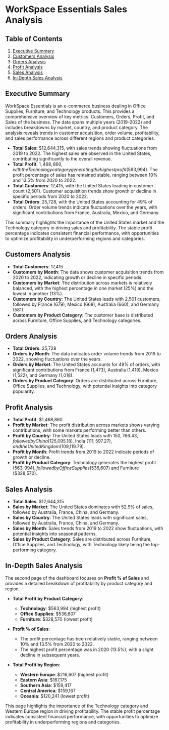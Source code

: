 # WorkSpace Essentials Sales Analysis

## Table of Contents
1. [Executive Summary](#executive-summary)
2. [Customers Analysis](#customers-analysis)
3. [Orders Analysis](#orders-analysis)
4. [Profit Analysis](#profit-analysis)
5. [Sales Analysis](#sales-analysis)
6. [In-Depth Sales Analysis](#in-depth-sales-analysis)

## Executive Summary
WorkSpace Essentials is an e-commerce business dealing in Office Supplies, Furniture, and Technology products. This provides a comprehensive overview of key metrics: Customers, Orders, Profit, and Sales of the business. The data spans multiple years (2019-2022) and includes breakdowns by market, country, and product category. The analysis reveals trends in customer acquisition, order volume, profitability, and sales performance across different regions and product categories.

- **Total Sales**: $12,644,315, with sales trends showing fluctuations from 2019 to 2022. The highest sales are observed in the United States, contributing significantly to the overall revenue.
- **Total Profit**: $1,468,860, with the Technology category generating the highest profit ($563,994). The profit percentage of sales has remained stable, ranging between 10% and 13.5% from 2020 to 2022.
- **Total Customers**: 17,415, with the United States leading in customer count (2,501). Customer acquisition trends show growth or decline in specific periods from 2020 to 2022.
- **Total Orders**: 25,728, with the United States accounting for 49% of orders. Order volume trends indicate fluctuations over the years, with significant contributions from France, Australia, Mexico, and Germany.

This summary highlights the importance of the United States market and the Technology category in driving sales and profitability. The stable profit percentage indicates consistent financial performance, with opportunities to optimize profitability in underperforming regions and categories.

## Customers Analysis
- **Total Customers**: 17,415
- **Customers by Month**: The data shows customer acquisition trends from 2020 to 2022, indicating growth or decline in specific periods.
- **Customers by Market**: The distribution across markets is relatively balanced, with the highest percentage in one market (25%) and the lowest in another (13%).
- **Customers by Country**: The United States leads with 2,501 customers, followed by France (679), Mexico (668), Australia (660), and Germany (581).
- **Customers by Product Category**: The customer base is distributed across Furniture, Office Supplies, and Technology categories.

## Orders Analysis
- **Total Orders**: 25,728
- **Orders by Month**: The data indicates order volume trends from 2019 to 2022, showing fluctuations over the years.
- **Orders by Market**: The United States accounts for 49% of orders, with significant contributions from France (1,473), Australia (1,419), Mexico (1,522), and Germany (1,018).
- **Orders by Product Category**: Orders are distributed across Furniture, Office Supplies, and Technology, with potential insights into category popularity.

## Profit Analysis
- **Total Profit**: $1,468,860
- **Profit by Market**: The profit distribution across markets shows varying contributions, with some markets performing better than others.
- **Profit by Country**: The United States leads with $150,766.43, followed by China ($125,095.18), India ($111,597.27), and the United Kingdom ($109,119.79).
- **Profit by Month**: Profit trends from 2019 to 2022 indicate periods of growth or decline.
- **Profit by Product Category**: Technology generates the highest profit ($563,994), followed by Office Supplies ($536,607) and Furniture ($328,570).

## Sales Analysis
- **Total Sales**: $12,644,315
- **Sales by Market**: The United States dominates with 52.9% of sales, followed by Australia, France, China, and Germany.
- **Sales by Country**: The United States leads with significant sales, followed by Australia, France, China, and Germany.
- **Sales by Month**: Sales trends from 2019 to 2022 show fluctuations, with potential insights into seasonal patterns.
- **Sales by Product Category**: Sales are distributed across Furniture, Office Supplies, and Technology, with Technology likely being the top-performing category.

## In-Depth Sales Analysis
The second page of the dashboard focuses on **Profit % of Sales** and provides a detailed breakdown of profitability by product category and region.

- **Total Profit by Product Category**:
  - **Technology**: $563,994 (highest profit)
  - **Office Supplies**: $536,607
  - **Furniture**: $328,570 (lowest profit)

- **Profit % of Sales**:
  - The profit percentage has been relatively stable, ranging between 10% and 13.5% from 2020 to 2022.
  - The highest profit percentage was in 2020 (13.5%), with a slight decline in subsequent years.

- **Total Profit by Region**:
  - **Western Europe**: $216,607 (highest profit)
  - **Eastern Asia**: $167,175
  - **Southern Asia**: $159,417
  - **Central America**: $159,167
  - **Oceania**: $120,241 (lowest profit)

This page highlights the importance of the Technology category and Western Europe region in driving profitability. The stable profit percentage indicates consistent financial performance, with opportunities to optimize profitability in underperforming regions and categories.
